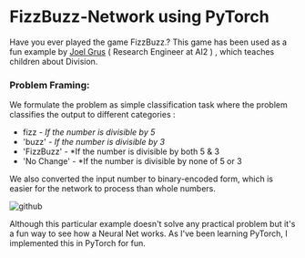 # FizzBuzz-Network using PyTorch
Have you ever played the game FizzBuzz.? 
This game has been used as a fun example by [Joel Grus](http://joelgrus.com/2016/05/23/fizz-buzz-in-tensorflow/) ( Research Engineer at AI2 ) , which teaches children about Division. 

### Problem Framing:

We formulate the problem as simple classification task where the problem classifies the output to different categories :
* fizz  - *If the number is divisible by 5*
* 'buzz' - *If the number is divisible by 3*
* 'FizzBuzz' - *If the number is divisible by both 5 & 3
* 'No Change' - *If the number is divisible by none of 5 or 3

We also converted the input number to binary-encoded form, which is easier for the network to process than whole numbers.

![github](https://user-images.githubusercontent.com/39975627/85650224-abc5d080-b6c2-11ea-91cf-241975735532.jpg)


Although this particular example doesn't solve any practical problem but it's a fun way to see how a Neural Net works. As I've been learning PyTorch, I implemented this in PyTorch for fun.

